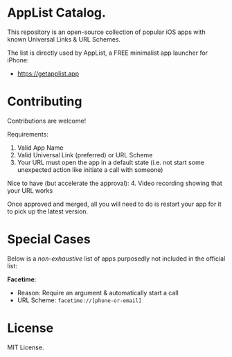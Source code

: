 # AppList Catalog.

This repository is an open-source collection of popular iOS apps with known Universal Links & URL Schemes.

The list is directly used by AppList, a FREE minimalist app launcher for iPhone:
- https://getapplist.app

# Contributing

Contributions are welcome! 

Requirements:
1. Valid App Name
2. Valid Universal Link (preferred) or URL Scheme 
3. Your URL must open the app in a default state (i.e. not start some unexpected action like initiate a call with someone)

Nice to have (but accelerate the approval):
4. Video recording showing that your URL works

Once approved and merged, all you will need to do is restart your app for it to pick up the latest version.

# Special Cases

Below is a *non-exhaustive* list of apps purposedly not included in the official list:

**Facetime**:
- Reason: Require an argument & automatically start a call
- URL Scheme: `facetime://[phone-or-email]`

# License

MIT License.


